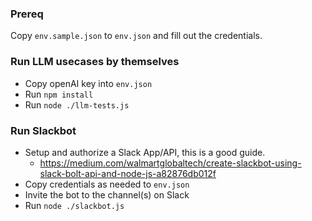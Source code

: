 ### Prereq
Copy `env.sample.json` to `env.json` and fill out the credentials.

### Run LLM usecases by themselves
- Copy openAI key into `env.json`
- Run `npm install`
- Run `node ./llm-tests.js`

### Run Slackbot
- Setup and authorize a Slack App/API, this is a good guide.
  - https://medium.com/walmartglobaltech/create-slackbot-using-slack-bolt-api-and-node-js-a82876db012f
- Copy credentials as needed to `env.json`
- Invite the bot to the channel(s) on Slack
- Run `node ./slackbot.js`
